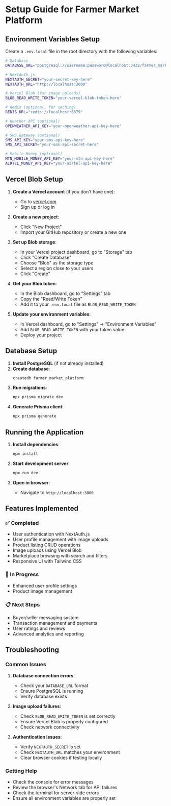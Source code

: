 # Setup Guide for Farmer Market Platform

## Environment Variables Setup

Create a `.env.local` file in the root directory with the following variables:

```bash
# Database
DATABASE_URL="postgresql://username:password@localhost:5432/farmer_market_platform"

# NextAuth.js
NEXTAUTH_SECRET="your-secret-key-here"
NEXTAUTH_URL="http://localhost:3000"

# Vercel Blob (for image uploads)
BLOB_READ_WRITE_TOKEN="your-vercel-blob-token-here"

# Redis (optional, for caching)
REDIS_URL="redis://localhost:6379"

# Weather API (optional)
OPENWEATHER_API_KEY="your-openweather-api-key-here"

# SMS Gateway (optional)
SMS_API_KEY="your-sms-api-key-here"
SMS_API_SECRET="your-sms-api-secret-here"

# Mobile Money (optional)
MTN_MOBILE_MONEY_API_KEY="your-mtn-api-key-here"
AIRTEL_MONEY_API_KEY="your-airtel-api-key-here"
```

## Vercel Blob Setup

1. **Create a Vercel account** (if you don't have one):
   - Go to [vercel.com](https://vercel.com)
   - Sign up or log in

2. **Create a new project**:
   - Click "New Project"
   - Import your GitHub repository or create a new one

3. **Set up Blob storage**:
   - In your Vercel project dashboard, go to "Storage" tab
   - Click "Create Database"
   - Choose "Blob" as the storage type
   - Select a region close to your users
   - Click "Create"

4. **Get your Blob token**:
   - In the Blob dashboard, go to "Settings" tab
   - Copy the "Read/Write Token"
   - Add it to your `.env.local` file as `BLOB_READ_WRITE_TOKEN`

5. **Update your environment variables**:
   - In Vercel dashboard, go to "Settings" → "Environment Variables"
   - Add `BLOB_READ_WRITE_TOKEN` with your token value
   - Deploy your project

## Database Setup

1. **Install PostgreSQL** (if not already installed)
2. **Create database**:
   ```bash
   createdb farmer_market_platform
   ```
3. **Run migrations**:
   ```bash
   npx prisma migrate dev
   ```
4. **Generate Prisma client**:
   ```bash
   npx prisma generate
   ```

## Running the Application

1. **Install dependencies**:
   ```bash
   npm install
   ```

2. **Start development server**:
   ```bash
   npm run dev
   ```

3. **Open in browser**:
   - Navigate to `http://localhost:3000`

## Features Implemented

### ✅ Completed
- User authentication with NextAuth.js
- User profile management with image uploads
- Product listing CRUD operations
- Image uploads using Vercel Blob
- Marketplace browsing with search and filters
- Responsive UI with Tailwind CSS

### 🔄 In Progress
- Enhanced user profile settings
- Product image management

### 📋 Next Steps
- Buyer/seller messaging system
- Transaction management and payments
- User ratings and reviews
- Advanced analytics and reporting

## Troubleshooting

### Common Issues

1. **Database connection errors**:
   - Check your `DATABASE_URL` format
   - Ensure PostgreSQL is running
   - Verify database exists

2. **Image upload failures**:
   - Check `BLOB_READ_WRITE_TOKEN` is set correctly
   - Ensure Vercel Blob is properly configured
   - Check network connectivity

3. **Authentication issues**:
   - Verify `NEXTAUTH_SECRET` is set
   - Check `NEXTAUTH_URL` matches your environment
   - Clear browser cookies if testing locally

### Getting Help

- Check the console for error messages
- Review the browser's Network tab for API failures
- Check the terminal for server-side errors
- Ensure all environment variables are properly set
